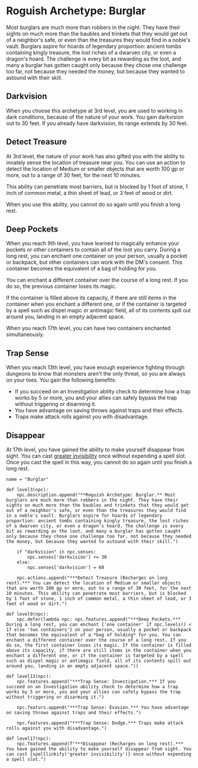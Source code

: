 # Roguish Archetype: Burglar
Most burglars are much more than robbers in the night. They have their sights on much more than the baubles and trinkets that they would get out of a neighbor's safe, or even than the treasures they would find in a noble's vault. Burglars aspire for hoards of legendary proportion: ancient tombs containing kingly treasure, the lost riches of a dwarven city, or even a dragon's hoard. The challenge is every bit as rewarding as the loot, and many a burglar has gotten caught only because they chose one challenge too far, not because they needed the money, but because they wanted to astound with their skill.

## Darkvision
When you choose this archetype at 3rd level, you are used to working in dark conditions, because of the nature of your work. You gain darkvision out to 30 feet. If you already have darkvision, its range extends by 30 feet.

## Detect Treasure
At 3rd level, the nature of your work has also gifted you with the ability to innately sense the location of treasure near you. You can use an action to detect the location of Medium or smaller objects that are worth 100 gp or more, out to a range of 30 feet, for the next 10 minutes. 

This ability can penetrate most barriers, but is blocked by 1 foot of stone, 1 inch of common metal, a thin sheet of lead, or 3 feet of wood or dirt. 

When you use this ability, you cannot do so again until you finish a long rest.

## Deep Pockets
When you reach 9th level, you have learned to magically enhance your pockets or other containers to contain all of the loot you carry. During a long rest, you can enchant one container on your person, usually a pocket or backpack, but other containers can work with the DM's consent. This container becomes the equivalent of a bag of holding for you.

You can enchant a different container over the course of a long rest. If you do so, the previous container loses its magic.

If the container is filled above its capacity, if there are still items in the container when you enchant a different one, or if the container is targeted by a spell such as dispel magic or antimagic field, all of its contents spill out around you, landing in an empty adjacent space.

When you reach 17th level, you can have two containers enchanted simultaneously.

## Trap Sense
When you reach 13th level, you have enough experience fighting through dungeons to know that monsters aren't the only threat, so you are always on your toes. You gain the following benefits:

* If you succeed on an Investigation ability check to determine how a trap works by 5 or more, you and your allies can safely bypass the trap without triggering or disarming it.
* You have advantage on saving throws against traps and their effects.
* Traps make attack rolls against you with disadvantage.

## Disappear
At 17th level, you have gained the ability to make yourself disappear from sight. You can cast [greater invisibility](../../Magic/Spells/greater-invisibility.md) once without expending a spell slot. Once you cast the spell in this way, you cannot do so again until you finish a long rest.

```
name = "Burglar"

def level3(npc):
    npc.description.append("**Roguish Archetype: Burglar.** Most burglars are much more than robbers in the night. They have their sights on much more than the baubles and trinkets that they would get out of a neighbor's safe, or even than the treasures they would find in a noble's vault. Burglars aspire for hoards of legendary proportion: ancient tombs containing kingly treasure, the lost riches of a dwarven city, or even a dragon's hoard. The challenge is every bit as rewarding as the loot, and many a burglar has gotten caught only because they chose one challenge too far, not because they needed the money, but because they wanted to astound with their skill.")

    if "darkvision" in npc.senses:
        npc.senses['darkvision'] += 30
    else:
        npc.senses['darkvision'] = 60

    npc.actions.append("***Detect Treasure (Recharges on long rest).*** You can detect the location of Medium or smaller objects that are worth 100 gp or more, out to a range of 30 feet, for the next 10 minutes. This ability can penetrate most barriers, but is blocked by 1 foot of stone, 1 inch of common metal, a thin sheet of lead, or 3 feet of wood or dirt.")

def level9(npc):
    npc.defer(lambda npc: npc.features.append("***Deep Pockets.*** During a long rest, you can enchant {'one container' if npc.levels() < 17 else 'two containers'} on your person, usually a pocket or backpack that becomes the equivalent of a *bag of holding* for you. You can enchant a different container over the course of a long rest. If you do so, the first container loses its magic. If the container is filled above its capacity, if there are still items in the container when you enchant a different one, or if the container is targeted by a spell such as dispel magic or antimagic field, all of its contents spill out around you, landing in an empty adjacent space."))

def level13(npc):
    npc.features.append("***Trap Sense: Investigation.*** If you succeed on an Investigation ability check to determine how a trap works by 5 or more, you and your allies can safely bypass the trap without triggering or disarming it.")

    npc.featurs.append("***Trap Sense: Evasion.*** You have advantage on saving throws against traps and their effects.")

    npc.features.append("***Trap Sense: Dodge.*** Traps make attack rolls against you with disadvantage.")

def level17(npc):
    npc.features.append(f"***Disappear (Recharges on long rest).*** You have gained the ability to make yourself disappear from sight. You can cast {spelllinkify('greater invisibility')} once without expending a spell slot.")
```
